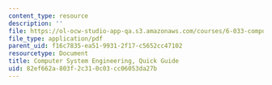 ```yaml
---
content_type: resource
description: ''
file: https://ol-ocw-studio-app-qa.s3.amazonaws.com/courses/6-033-computer-system-engineering-spring-2018/82ef662a803f2c310c03cc06053da27b_guide.pdf
file_type: application/pdf
parent_uid: f16c7835-ea51-9931-2f17-c5652cc47102
resourcetype: Document
title: Computer System Engineering, Quick Guide
uid: 82ef662a-803f-2c31-0c03-cc06053da27b
---
```

